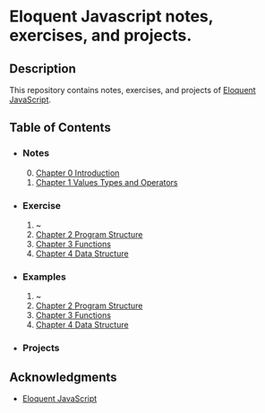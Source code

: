 # Eloquent Javascript notes, exercises, and projects.

## Description

This repository contains notes, exercises, and projects of [Eloquent JavaScript](https://eloquentjavascript.net/).

## Table of Contents

- ### Notes

  0. [Chapter 0 Introduction](notes/ch-0-introduction.md)
  1. [Chapter 1 Values Types and Operators](notes/ch-1-values-types-and-operator.md)

- ### Exercise

  1. ~
  2. [Chapter 2 Program Structure](exercises/ch-2-program-structure.js)
  3. [Chapter 3 Functions](exercises/ch-3-functions.js)
  4. [Chapter 4 Data Structure](exercises/ch-4-data-structures.js)

- ### Examples

  1. ~
  2. [Chapter 2 Program Structure](examples/2-program-structure.html)
  3. [Chapter 3 Functions](examples/3-functions.html)
  4. [Chapter 4 Data Structure](examples/4-data-structures.html)

- ### Projects

## Acknowledgments

- [Eloquent JavaScript](https://eloquentjavascript.net/)
